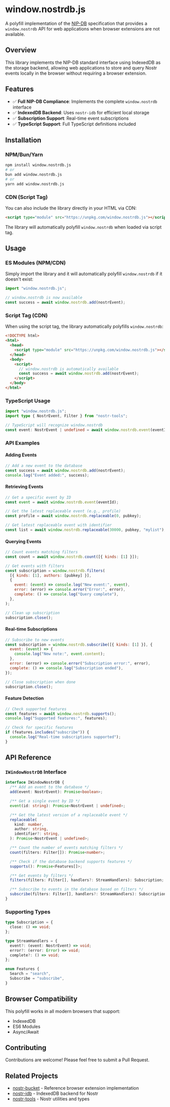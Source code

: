 # window.nostrdb.js

A polyfill implementation of the [NIP-DB](https://github.com/hzrd149/nostr-bucket/blob/master/nip.md) specification that provides a `window.nostrdb` API for web applications when browser extensions are not available.

## Overview

This library implements the NIP-DB standard interface using IndexedDB as the storage backend, allowing web applications to store and query Nostr events locally in the browser without requiring a browser extension.

## Features

- ✅ **Full NIP-DB Compliance**: Implements the complete `window.nostrdb` interface
- ✅ **IndexedDB Backend**: Uses `nostr-idb` for efficient local storage
- ✅ **Subscription Support**: Real-time event subscriptions
- ✅ **TypeScript Support**: Full TypeScript definitions included

## Installation

### NPM/Bun/Yarn

```bash
npm install window.nostrdb.js
# or
bun add window.nostrdb.js
# or
yarn add window.nostrdb.js
```

### CDN (Script Tag)

You can also include the library directly in your HTML via CDN:

```html
<script type="module" src="https://unpkg.com/window.nostrdb.js"></script>
```

The library will automatically polyfill `window.nostrdb` when loaded via script tag.

## Usage

### ES Modules (NPM/CDN)

Simply import the library and it will automatically polyfill `window.nostrdb` if it doesn't exist:

```javascript
import "window.nostrdb.js";

// window.nostrdb is now available
const success = await window.nostrdb.add(nostrEvent);
```

### Script Tag (CDN)

When using the script tag, the library automatically polyfills `window.nostrdb`:

```html
<!DOCTYPE html>
<html>
  <head>
    <script type="module" src="https://unpkg.com/window.nostrdb.js"></script>
  </head>
  <body>
    <script>
      // window.nostrdb is automatically available
      const success = await window.nostrdb.add(nostrEvent);
    </script>
  </body>
</html>
```

### TypeScript Usage

```typescript
import "window.nostrdb.js";
import type { NostrEvent, Filter } from "nostr-tools";

// TypeScript will recognize window.nostrdb
const event: NostrEvent | undefined = await window.nostrdb.event(eventId);
```

### API Examples

#### Adding Events

```javascript
// Add a new event to the database
const success = await window.nostrdb.add(nostrEvent);
console.log("Event added:", success);
```

#### Retrieving Events

```javascript
// Get a specific event by ID
const event = await window.nostrdb.event(eventId);

// Get the latest replaceable event (e.g., profile)
const profile = await window.nostrdb.replaceable(0, pubkey);

// Get latest replaceable event with identifier
const list = await window.nostrdb.replaceable(30000, pubkey, "mylist");
```

#### Querying Events

```javascript
// Count events matching filters
const count = await window.nostrdb.count([{ kinds: [1] }]);

// Get events with filters
const subscription = window.nostrdb.filters(
  [{ kinds: [1], authors: [pubkey] }],
  {
    event: (event) => console.log("New event:", event),
    error: (error) => console.error("Error:", error),
    complete: () => console.log("Query complete"),
  },
);

// Clean up subscription
subscription.close();
```

#### Real-time Subscriptions

```javascript
// Subscribe to new events
const subscription = window.nostrdb.subscribe([{ kinds: [1] }], {
  event: (event) => {
    console.log("New note:", event.content);
  },
  error: (error) => console.error("Subscription error:", error),
  complete: () => console.log("Subscription ended"),
});

// Close subscription when done
subscription.close();
```

#### Feature Detection

```javascript
// Check supported features
const features = await window.nostrdb.supports();
console.log("Supported features:", features);

// Check for specific features
if (features.includes("subscribe")) {
  console.log("Real-time subscriptions supported");
}
```

## API Reference

### `IWindowNostrDB` Interface

```typescript
interface IWindowNostrDB {
  /** Add an event to the database */
  add(event: NostrEvent): Promise<boolean>;

  /** Get a single event by ID */
  event(id: string): Promise<NostrEvent | undefined>;

  /** Get the latest version of a replaceable event */
  replaceable(
    kind: number,
    author: string,
    identifier?: string,
  ): Promise<NostrEvent | undefined>;

  /** Count the number of events matching filters */
  count(filters: Filter[]): Promise<number>;

  /** Check if the database backend supports features */
  supports(): Promise<Features[]>;

  /** Get events by filters */
  filters(filters: Filter[], handlers?: StreamHandlers): Subscription;

  /** Subscribe to events in the database based on filters */
  subscribe(filters: Filter[], handlers?: StreamHandlers): Subscription;
}
```

### Supporting Types

```typescript
type Subscription = {
  close: () => void;
};

type StreamHandlers = {
  event?: (event: NostrEvent) => void;
  error?: (error: Error) => void;
  complete?: () => void;
};

enum Features {
  Search = "search",
  Subscribe = "subscribe",
}
```

## Browser Compatibility

This polyfill works in all modern browsers that support:

- IndexedDB
- ES6 Modules
- Async/Await

## Contributing

Contributions are welcome! Please feel free to submit a Pull Request.

## Related Projects

- [nostr-bucket](https://github.com/hzrd149/nostr-bucket) - Reference browser extension implementation
- [nostr-idb](https://github.com/hzrd149/nostr-idb) - IndexedDB backend for Nostr
- [nostr-tools](https://github.com/nbd-wtf/nostr-tools) - Nostr utilities and types
